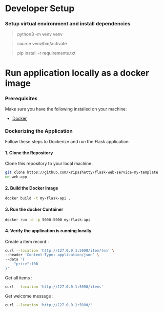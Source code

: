 # Developer Setup 

### Setup virtual environment and install dependencies

> python3 -m venv venv

> source venv/bin/activate

> pip install -r requirements.txt

# Run application locally as a docker image

### Prerequisites

Make sure you have the following installed on your machine:

- [Docker](https://www.docker.com/products/docker-desktop)

### Dockerizing the Application

Follow these steps to Dockerize and run the Flask application.

#### 1. Clone the Repository

Clone this repository to your local machine:
```sh
git clone https://github.com/kripashetty/flask-web-service-my-template.git
cd web-app
```

#### 2. Build the Docker image
```sh
docker build -t my-flask-api .
```

#### 3. Run the docker Container
```sh
docker run -d -p 5000:5000 my-flask-api
```


#### 4. Verify the application is running locally
Create a item record : 
```sh
curl --location 'http://127.0.0.1:5000/item/tea' \
--header 'Content-Type: application/json' \
--data '{
    "price":100
}'
```
Get all items : 
```sh
curl --location 'http://127.0.0.1:5000/items'
```

Get welcome message : 
```sh
curl --location 'http://127.0.0.1:5000/'
```